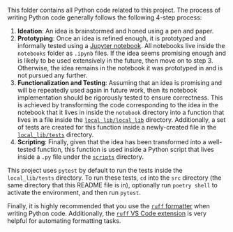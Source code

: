 This folder contains all Python code related to this project. The process of writing Python code generally follows the following 4-step process:

1. **Ideation**: An idea is brainstormed and honed using a pen and paper.
2. **Prototyping**: Once an idea is refined enough, it is prototyped and informally tested using a [Jupyter notebook](https://docs.jupyter.org/en/latest/#what-is-a-notebook). All notebooks live inside the `notebooks` folder as `.ipynb` files. If the idea seems promising enough and is likely to be used extensively in the future, then move on to step 3. Otherwise, the idea remains in the notebook it was prototyped in and is not pursued any further.
3. **Functionalization and Testing**: Assuming that an idea is promising and will be repeatedly used again in future work, then its notebook implementation should be rigorously tested to ensure correctness. This is achieved by transforming the code corresponding to the idea in the notebook that it lives in inside the `notebook` directory into a function that lives in a file inside the [`local_lib/local_lib`](local_lib/local_lib/) directory. Additionally, a set of tests are created for this function inside a newly-created file in the [`local_lib/tests`](local_lib/tests/) directory.
4. **Scripting**: Finally, given that the idea has been transformed into a well-tested function, this function is used inside a Python script that lives inside a `.py` file under the [`scripts`](scripts/) directory.

This project uses `pytest` by default to run the tests inside the `local_lib/tests` directory. To run these tests, `cd` into the `src` directory (the same directory that this README file is in), optionally run `poetry shell` to activate the environment, and then run `pytest`.

Finally, it is highly recommended that you use the [`ruff` formatter](https://docs.astral.sh/ruff/) when writing Python code. Additionally, the [`ruff` VS Code extension](https://marketplace.visualstudio.com/items?itemName=charliermarsh.ruff) is very helpful for automating formatting tasks.